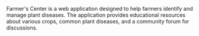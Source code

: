 Farmer's Center is a web application designed to help farmers identify and manage plant diseases.
The application provides educational resources about various crops, common plant diseases, and a community forum for discussions.
